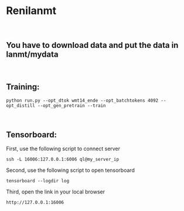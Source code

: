 

Renilanmt
===
<br>


You have to download data and put the data in lanmt/mydata
--
<br>

Training:
--
```
python run.py --opt_dtok wmt14_ende --opt_batchtokens 4092 --opt_distill --opt_gen_pretrain --train
```

<br>

Tensorboard:
--
First, use the following script to connect server
```
ssh -L 16006:127.0.0.1:6006 ql@my_server_ip
```
Second, use the following script to open tensorboard
```
tensorboard --logdir log
```
Third, open the link in your local browser
```
http://127.0.0.1:16006
```
